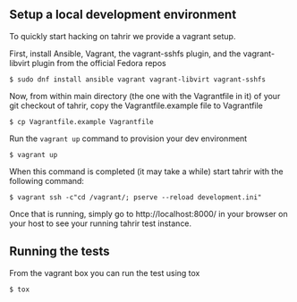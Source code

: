 ## Setup a local development environment

To quickly start hacking on tahrir we provide a vagrant setup.

First, install Ansible, Vagrant, the vagrant-sshfs plugin, and the vagrant-libvirt plugin from the official Fedora repos

```
$ sudo dnf install ansible vagrant vagrant-libvirt vagrant-sshfs
```

Now, from within main directory (the one with the Vagrantfile in it) of your git checkout of tahrir, copy the Vagrantfile.example file to Vagrantfile

```
$ cp Vagrantfile.example Vagrantfile
```

Run the ``vagrant up`` command to provision your dev environment

```
$ vagrant up
```

When this command is completed (it may take a while) start tahrir with the following command:

```
$ vagrant ssh -c"cd /vagrant/; pserve --reload development.ini"
```

Once that is running, simply go to http://localhost:8000/ in your browser on your host to see your running tahrir test instance.

## Running the tests

From the vagrant box you can run the test using tox

```
$ tox
```
